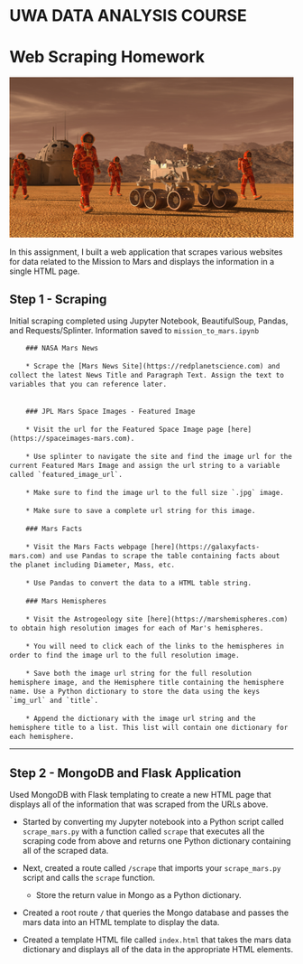 # UWA DATA ANALYSIS COURSE
# Web Scraping Homework

![mission_to_mars](Images/mission_to_mars.png)

In this assignment, I built a web application that scrapes various websites for data related to the Mission to Mars and displays the information in a single HTML page. 



## Step 1 - Scraping

Initial scraping completed using Jupyter Notebook, BeautifulSoup, Pandas, and Requests/Splinter. Information saved to `mission_to_mars.ipynb` 

        ### NASA Mars News

        * Scrape the [Mars News Site](https://redplanetscience.com) and collect the latest News Title and Paragraph Text. Assign the text to variables that you can reference later.


        ### JPL Mars Space Images - Featured Image

        * Visit the url for the Featured Space Image page [here](https://spaceimages-mars.com).

        * Use splinter to navigate the site and find the image url for the current Featured Mars Image and assign the url string to a variable called `featured_image_url`.

        * Make sure to find the image url to the full size `.jpg` image.

        * Make sure to save a complete url string for this image.

        ### Mars Facts

        * Visit the Mars Facts webpage [here](https://galaxyfacts-mars.com) and use Pandas to scrape the table containing facts about the planet including Diameter, Mass, etc.

        * Use Pandas to convert the data to a HTML table string.

        ### Mars Hemispheres

        * Visit the Astrogeology site [here](https://marshemispheres.com) to obtain high resolution images for each of Mar's hemispheres.

        * You will need to click each of the links to the hemispheres in order to find the image url to the full resolution image.

        * Save both the image url string for the full resolution hemisphere image, and the Hemisphere title containing the hemisphere name. Use a Python dictionary to store the data using the keys `img_url` and `title`.

        * Append the dictionary with the image url string and the hemisphere title to a list. This list will contain one dictionary for each hemisphere.


- - -

## Step 2 - MongoDB and Flask Application

Used MongoDB with Flask templating to create a new HTML page that displays all of the information that was scraped from the URLs above.

* Started by converting my Jupyter notebook into a Python script called `scrape_mars.py` with a function called `scrape` that executes all the scraping code from above and returns one Python dictionary containing all of the scraped data.

* Next, created a route called `/scrape` that imports your `scrape_mars.py` script and calls the `scrape` function.

  * Store the return value in Mongo as a Python dictionary.

* Created a root route `/` that queries the Mongo database and passes the mars data into an HTML template to display the data.

* Created a template HTML file called `index.html` that takes the mars data dictionary and displays all of the data in the appropriate HTML elements. 

